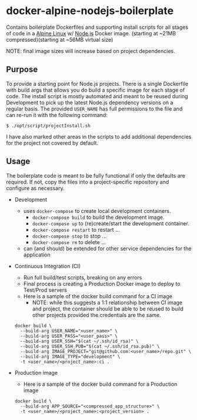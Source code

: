 # docker-alpine-nodejs-boilerplate

Contains boilerplate Dockerfiles and supporting install scripts for all stages of code in a [Alpine Linux](http://alpinelinux.org/) w/ [Node.js](https://nodejs.org/en/) Docker image. (starting at ~21MB compressed)(starting at ~56MB virtual size)

NOTE: final image sizes will increase based on project dependencies.

## Purpose

To provide a starting point for Node.js projects. There is a single Dockerfile with build args that allows you do build a specific image for each stage of code. The install script is mostly automated and meant to be reused during Development to pick up the latest Node.js dependency versions on a regular basis. The provided `USER_NAME` has full permissions to the file and can re-run it with the following command:

```
$ ./opt/script/projectInstall.sh
```

I have also marked other areas in the scripts to add additional dependencies for the project not covered by default.

## Usage

The boilerplate code is meant to be fully functional if only the defaults are required. If not, copy the files into a project-specific repository and configure as necessary.

- Development
  - uses `docker-compose` to create local development containers.
    - `docker-compose build` to build the development image.
    - `docker-compose up` to (re)create/start the development container.
    - `docker-compose restart` to restart ...
    - `docker-compose stop` to stop ...
    - `docker-compose rm` to delete ...
  - can (and should) be extended for other service dependencies for the application

- Continuous Integration (CI)
  - Run full build/test scripts, breaking on any errors
  - Final process is creating a Production Docker image to deploy to Test/Prod servers
  - Here is a sample of the docker build command for a CI image
    - NOTE: while this suggests a 1:1 relationship between CI image and project, the container should be able to be reused to build other projects provided the credentials are the same.

  ```
  docker build \
    --build-arg USER_NAME="<user_name>" \
    --build-arg USER_PASS="<user_pass>" \
    --build-arg USER_SSH="$(cat ~/.ssh/id_rsa)" \
    --build-arg USER_SSH_PUB="$(cat ~/.ssh/id_rsa.pub)" \
    --build-arg IMAGE_PROJECT="git@github.com:<user_name>/repo.git" \
    --build-arg IMAGE_TYPE="development" \
    -t <user_name>/<project_name>:ci .
  ```

- Production image
  - Here is a sample of the docker build command for a Production image

  ```
  docker build \
    --build-arg APP_SOURCE="<compressed_app_structure>" \
    -t <user_name>/<project_name>:<project_version> .
  ```
